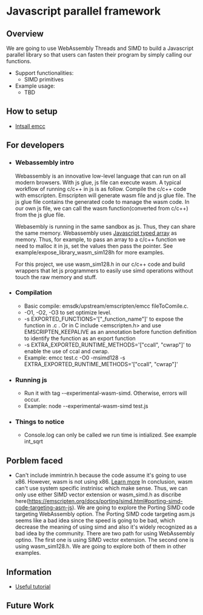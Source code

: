 # Javascript parallel framework

## Overview

We are going to use WebAssembly Threads and SIMD to build a Javascript parallel library so that users can fasten their program by simply calling our functions.

* Support functionalities:
  * SIMD primitives
* Example usage:
  * TBD


## How to setup

* [Intsall emcc](https://emscripten.org/docs/getting_started/downloads.html#sdk-download-and-install)

## For developers
* ### Webassembly intro
  Webassembly is an innovative low-level language that can run on all modern browsers. With js glue, js file can execute wasm. 
  A typical workflow of running c/c++ in js is as follow. Compile the c/c++ code with emscripten. Emscripten will generate wasm file and js glue file. The js glue file contains the generated code to manage the wasm code. In our own js file, we can call the wasm function(converted from c/c++) from the js glue file.

  Webasembly is running in the same sandbox as js. Thus, they can share the same memory. Webassembly uses [Javascript typed array](https://developer.mozilla.org/en-US/docs/Web/JavaScript/Typed_arrays) as memory. Thus, for example, to pass an array to a c/c++ function we need to malloc it in js, set the values then pass the pointer. See example/expose_library_wasm_sim128h for more examples.

  For this project, we use wasm_sim128.h in our c/c++ code and build wrappers that let js programmers to easily use simd operations without touch the raw memory and stuff.

* ### Compilation

  * Basic compile: emsdk/upstream/emscripten/emcc fileToComile.c.
  * -O1, -O2, -O3 to set optimize level.
  * -s EXPORTED_FUNCTIONS='["_function_name"]' to expose the function in .c . Or in C include <emscripten.h> and use EMSCRIPTEN_KEEPALIVE as an annotation before function definition to identify the function as an export function
  * -s EXTRA_EXPORTED_RUNTIME_METHODS='["ccall", "cwrap"]' to enable the use of ccal and cwrap.
  * Example: emcc test.c -O0 -msimd128 -s EXTRA_EXPORTED_RUNTIME_METHODS='["ccall", "cwrap"]'

* ### Running js

  * Run it with tag --experimental-wasm-simd. Otherwise, errors will occur. 
  * Example: node --experimental-wasm-simd test.js

* ### Things to notice

  * Console.log can only be called we run time is intialized. See example int_sqrt

## Porblem faced

* Can't include immintrin.h because the code assume it's going to use x86. However, wasm is not using x86. [Learn more](https://github.com/emscripten-core/emscripten-fastcomp-clang/issues/29) In conclusion, wasm can't use system specific instrinisc which make sense. Thus, we can only use either SIMD vector extension or wasm_simd.h as discribe here(https://emscripten.org/docs/porting/simd.html#porting-simd-code-targeting-asm-js). We are going to explore the Porting SIMD code targeting WebAssembly option. The Porting SIMD code targeting asm.js seems like a bad idea since the speed is going to be bad, which decrease the meaning of using simd and also it's widely recognized as a bad idea by the community. There are two path for using WebAssembly optino. The first one is using SIMD vector extension. The second one is using wasm_sim128.h. We are going to explore both of them in other examples.

## Information
* [Useful tutorial](https://marcoselvatici.github.io/WASM_tutorial/index.html#WASM_workflow)

## Future Work
